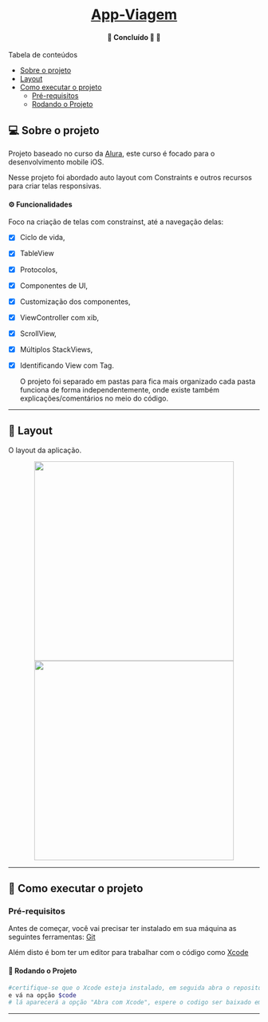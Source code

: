
<h1 align="center">
     <a href="#" alt="">App-Viagem</a>
</h1>

<h4 align="center">
	🚧   Concluído 🚀 🚧
</h4>

Tabela de conteúdos
<!--ts-->
   * [Sobre o projeto](#-sobre-o-projeto)
   * [Layout](#-layout)
   * [Como executar o projeto](#-como-executar-o-projeto)
     * [Pré-requisitos](#pré-requisitos)
     * [Rodando o Projeto](#user-content--rodando-o-projeto)
<!--te-->

## 💻 Sobre o projeto

Projeto baseado no curso da [Alura](https://www.alura.com.br), este curso é focado para o desenvolvimento mobile iOS. 

Nesse projeto foi abordado auto layout com Constraints e outros recursos para criar telas responsivas.

#### ⚙️ Funcionalidades

Foco na criação de telas com constrainst, até a navegação delas:

- [x] Ciclo de vida, 
- [x] TableView
- [x] Protocolos, 
- [x] Componentes de UI, 
- [x] Customização dos componentes, 
- [x] ViewController com xib,
- [x] ScrollView,
- [x] Múltiplos StackViews,
- [x] Identificando View com Tag.


  O projeto foi separado em pastas para fica mais organizado cada pasta funciona de forma independentemente, onde existe também explicações/comentários no meio do código.

---

## 🎨 Layout

O layout da aplicação.

<p align="center">
  <img src="https://user-images.githubusercontent.com/8284318/167258238-72fcebba-f93c-407f-8aed-eeac9d05c004.png" width="400px">

  <img src="https://user-images.githubusercontent.com/8284318/167259315-599e3a59-baca-49ea-9b83-79dfd6089903.mp4" width="400px">
</p>

---

## 🚀 Como executar o projeto
### Pré-requisitos

Antes de começar, você vai precisar ter instalado em sua máquina as seguintes ferramentas:
[Git](https://git-scm.com)

Além disto é bom ter um editor para trabalhar com o código como [Xcode](https://developer.apple.com/xcode/)

#### 🎲 Rodando o Projeto

```bash
#certifique-se que o Xcode esteja instalado, em seguida abra o repositório do código $ https://github.com/felipe-yuiti/App-Viagem
e vá na opção $code
# lá aparecerá a opção "Abra com Xcode", espere o codigo ser baixado em sua máquina e execute o projeto.
```
---

 
